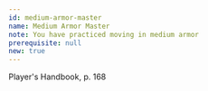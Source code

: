 ```yaml
---
id: medium-armor-master
name: Medium Armor Master
note: You have practiced moving in medium armor
prerequisite: null
new: true
---
```

Player's Handbook, p. 168